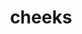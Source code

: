 ---
layout: playlist
title: cheeks
section: College
embed: <iframe src="https://open.spotify.com/embed/playlist/04zoDIokNlO5mp59DtwMCr" width="300" height="380" frameborder="0" allowtransparency="true" allow="encrypted-media"></iframe>
story: am I proud or am I proud
order: 18
---
